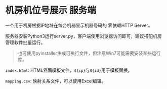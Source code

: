 # 机房机位号展示 服务端

一个用于机房根据IP地址在每台机器显示机器号码的 零依赖HTTP Server。

服务器安装Python3运行server.py，客户端使用浏览器访问即可，建议搭配机房管理软件批量运行。

> 也可使用pyinstaller生成可执行文件，但注意Win7可能需要安装某些运行库。

`index.html`: HTML界面模板文件，`${ip}`与`${id}`用于模板替换。

`mapping.csv`: 映射关系文件，可以使用Excel编辑。


